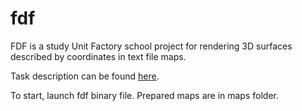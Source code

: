 # fdf

FDF is a study Unit Factory school project for rendering 3D surfaces described by coordinates in text file maps.

Task description can be found [here](https://github.com/charmingelle/fdf/blob/master/fdf.en.pdf).

To start, launch fdf binary file. Prepared maps are in maps folder.
